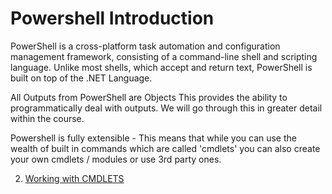 # Powershell Introduction

PowerShell is a cross-platform task automation and configuration management framework, consisting of a command-line shell and scripting language. Unlike most shells, which accept and return text, PowerShell is built on top of the .NET  Language.

All Outputs from PowerShell are Objects This provides the ability to programmatically deal with outputs. We will go through this in greater detail within the course. 

Powershell is fully extensible - This means that while you can use the wealth of built in commands which are called 'cmdlets' you can also create your own cmdlets / modules or use 3rd party ones. 

2. [Working with CMDLETS](cmdlets.md)